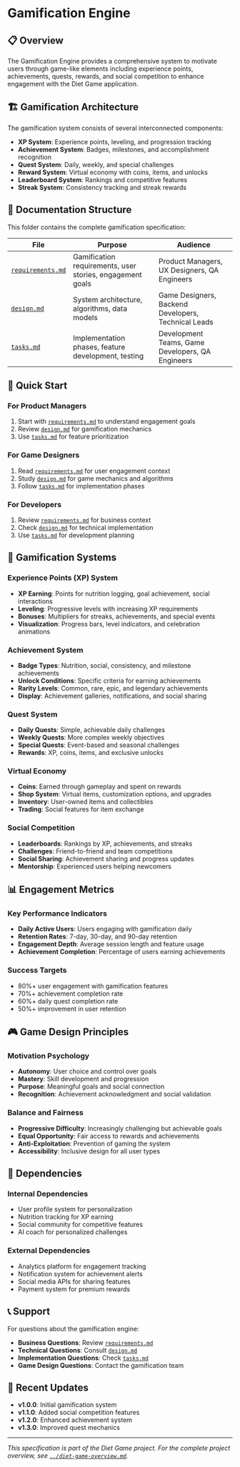 # Gamification Engine

## 📋 Overview

The Gamification Engine provides a comprehensive system to motivate users through game-like elements including experience points, achievements, quests, rewards, and social competition to enhance engagement with the Diet Game application.

## 🏗️ Gamification Architecture

The gamification system consists of several interconnected components:

- **XP System**: Experience points, leveling, and progression tracking
- **Achievement System**: Badges, milestones, and accomplishment recognition
- **Quest System**: Daily, weekly, and special challenges
- **Reward System**: Virtual economy with coins, items, and unlocks
- **Leaderboard System**: Rankings and competitive features
- **Streak System**: Consistency tracking and streak rewards

## 📁 Documentation Structure

This folder contains the complete gamification specification:

| File | Purpose | Audience |
|------|---------|----------|
| [`requirements.md`](./requirements.md) | Gamification requirements, user stories, engagement goals | Product Managers, UX Designers, QA Engineers |
| [`design.md`](./design.md) | System architecture, algorithms, data models | Game Designers, Backend Developers, Technical Leads |
| [`tasks.md`](./tasks.md) | Implementation phases, feature development, testing | Development Teams, Game Developers, QA Engineers |

## 🚀 Quick Start

### For Product Managers
1. Start with [`requirements.md`](./requirements.md) to understand engagement goals
2. Review [`design.md`](./design.md) for gamification mechanics
3. Use [`tasks.md`](./tasks.md) for feature prioritization

### For Game Designers
1. Read [`requirements.md`](./requirements.md) for user engagement context
2. Study [`design.md`](./design.md) for game mechanics and algorithms
3. Follow [`tasks.md`](./tasks.md) for implementation phases

### For Developers
1. Review [`requirements.md`](./requirements.md) for business context
2. Check [`design.md`](./design.md) for technical implementation
3. Use [`tasks.md`](./tasks.md) for development planning

## 🔗 Gamification Systems

### Experience Points (XP) System
- **XP Earning**: Points for nutrition logging, goal achievement, social interactions
- **Leveling**: Progressive levels with increasing XP requirements
- **Bonuses**: Multipliers for streaks, achievements, and special events
- **Visualization**: Progress bars, level indicators, and celebration animations

### Achievement System
- **Badge Types**: Nutrition, social, consistency, and milestone achievements
- **Unlock Conditions**: Specific criteria for earning achievements
- **Rarity Levels**: Common, rare, epic, and legendary achievements
- **Display**: Achievement galleries, notifications, and social sharing

### Quest System
- **Daily Quests**: Simple, achievable daily challenges
- **Weekly Quests**: More complex weekly objectives
- **Special Quests**: Event-based and seasonal challenges
- **Rewards**: XP, coins, items, and exclusive unlocks

### Virtual Economy
- **Coins**: Earned through gameplay and spent on rewards
- **Shop System**: Virtual items, customization options, and upgrades
- **Inventory**: User-owned items and collectibles
- **Trading**: Social features for item exchange

### Social Competition
- **Leaderboards**: Rankings by XP, achievements, and streaks
- **Challenges**: Friend-to-friend and team competitions
- **Social Sharing**: Achievement sharing and progress updates
- **Mentorship**: Experienced users helping newcomers

## 📊 Engagement Metrics

### Key Performance Indicators
- **Daily Active Users**: Users engaging with gamification daily
- **Retention Rates**: 7-day, 30-day, and 90-day retention
- **Engagement Depth**: Average session length and feature usage
- **Achievement Completion**: Percentage of users earning achievements

### Success Targets
- 80%+ user engagement with gamification features
- 70%+ achievement completion rate
- 60%+ daily quest completion rate
- 50%+ improvement in user retention

## 🎮 Game Design Principles

### Motivation Psychology
- **Autonomy**: User choice and control over goals
- **Mastery**: Skill development and progression
- **Purpose**: Meaningful goals and social connection
- **Recognition**: Achievement acknowledgment and social validation

### Balance and Fairness
- **Progressive Difficulty**: Increasingly challenging but achievable goals
- **Equal Opportunity**: Fair access to rewards and achievements
- **Anti-Exploitation**: Prevention of gaming the system
- **Accessibility**: Inclusive design for all user types

## 🔄 Dependencies

### Internal Dependencies
- User profile system for personalization
- Nutrition tracking for XP earning
- Social community for competitive features
- AI coach for personalized challenges

### External Dependencies
- Analytics platform for engagement tracking
- Notification system for achievement alerts
- Social media APIs for sharing features
- Payment system for premium rewards

## 📞 Support

For questions about the gamification engine:
- **Business Questions**: Review [`requirements.md`](./requirements.md)
- **Technical Questions**: Consult [`design.md`](./design.md)
- **Implementation Questions**: Check [`tasks.md`](./tasks.md)
- **Game Design Questions**: Contact the gamification team

## 🔄 Recent Updates

- **v1.0.0**: Initial gamification system
- **v1.1.0**: Added social competition features
- **v1.2.0**: Enhanced achievement system
- **v1.3.0**: Improved quest mechanics

---

*This specification is part of the Diet Game project. For the complete project overview, see [`../diet-game-overview.md`](../diet-game-overview.md).*